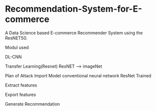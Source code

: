 # Recommendation-System-for-E-commerce
A Data Science based E-commerce Recommender System using the ResNET50.

Modul used

DL-CNN

Transfer Learning(Resnet) ResNET --> imageNet

 Plan of Attack
Import Model conventional neural network ResNet Trained

Extract features

Export features

Generate Recommendation
